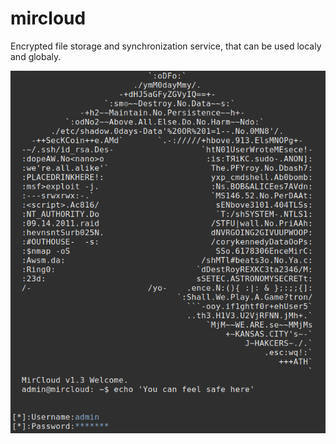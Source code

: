 # mircloud
Encrypted file storage and synchronization service, that can be used localy and globaly.

![alt text](Untitled.png)

